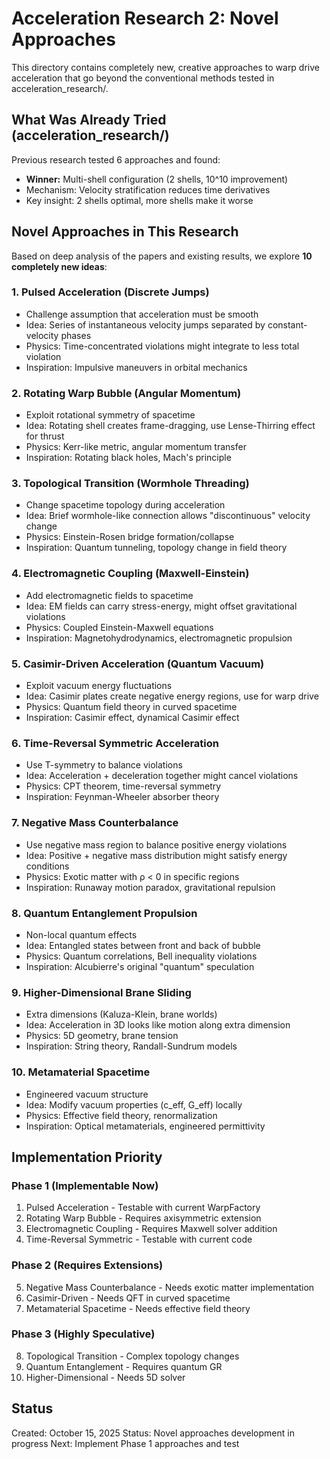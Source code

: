 # Acceleration Research 2: Novel Approaches

This directory contains completely new, creative approaches to warp drive acceleration that go beyond the conventional methods tested in acceleration_research/.

## What Was Already Tried (acceleration_research/)

Previous research tested 6 approaches and found:
- **Winner:** Multi-shell configuration (2 shells, 10^10 improvement)
- Mechanism: Velocity stratification reduces time derivatives
- Key insight: 2 shells optimal, more shells make it worse

## Novel Approaches in This Research

Based on deep analysis of the papers and existing results, we explore **10 completely new ideas**:

### 1. **Pulsed Acceleration** (Discrete Jumps)
- Challenge assumption that acceleration must be smooth
- Idea: Series of instantaneous velocity jumps separated by constant-velocity phases
- Physics: Time-concentrated violations might integrate to less total violation
- Inspiration: Impulsive maneuvers in orbital mechanics

### 2. **Rotating Warp Bubble** (Angular Momentum)
- Exploit rotational symmetry of spacetime
- Idea: Rotating shell creates frame-dragging, use Lense-Thirring effect for thrust
- Physics: Kerr-like metric, angular momentum transfer
- Inspiration: Rotating black holes, Mach's principle

### 3. **Topological Transition** (Wormhole Threading)
- Change spacetime topology during acceleration
- Idea: Brief wormhole-like connection allows "discontinuous" velocity change
- Physics: Einstein-Rosen bridge formation/collapse
- Inspiration: Quantum tunneling, topology change in field theory

### 4. **Electromagnetic Coupling** (Maxwell-Einstein)
- Add electromagnetic fields to spacetime
- Idea: EM fields can carry stress-energy, might offset gravitational violations
- Physics: Coupled Einstein-Maxwell equations
- Inspiration: Magnetohydrodynamics, electromagnetic propulsion

### 5. **Casimir-Driven Acceleration** (Quantum Vacuum)
- Exploit vacuum energy fluctuations
- Idea: Casimir plates create negative energy regions, use for warp drive
- Physics: Quantum field theory in curved spacetime
- Inspiration: Casimir effect, dynamical Casimir effect

### 6. **Time-Reversal Symmetric Acceleration**
- Use T-symmetry to balance violations
- Idea: Acceleration + deceleration together might cancel violations
- Physics: CPT theorem, time-reversal symmetry
- Inspiration: Feynman-Wheeler absorber theory

### 7. **Negative Mass Counterbalance**
- Use negative mass region to balance positive energy violations
- Idea: Positive + negative mass distribution might satisfy energy conditions
- Physics: Exotic matter with ρ < 0 in specific regions
- Inspiration: Runaway motion paradox, gravitational repulsion

### 8. **Quantum Entanglement Propulsion**
- Non-local quantum effects
- Idea: Entangled states between front and back of bubble
- Physics: Quantum correlations, Bell inequality violations
- Inspiration: Alcubierre's original "quantum" speculation

### 9. **Higher-Dimensional Brane Sliding**
- Extra dimensions (Kaluza-Klein, brane worlds)
- Idea: Acceleration in 3D looks like motion along extra dimension
- Physics: 5D geometry, brane tension
- Inspiration: String theory, Randall-Sundrum models

### 10. **Metamaterial Spacetime**
- Engineered vacuum structure
- Idea: Modify vacuum properties (c_eff, G_eff) locally
- Physics: Effective field theory, renormalization
- Inspiration: Optical metamaterials, engineered permittivity

## Implementation Priority

### Phase 1 (Implementable Now)
1. Pulsed Acceleration - Testable with current WarpFactory
2. Rotating Warp Bubble - Requires axisymmetric extension
3. Electromagnetic Coupling - Requires Maxwell solver addition
4. Time-Reversal Symmetric - Testable with current code

### Phase 2 (Requires Extensions)
5. Negative Mass Counterbalance - Needs exotic matter implementation
6. Casimir-Driven - Needs QFT in curved spacetime
7. Metamaterial Spacetime - Needs effective field theory

### Phase 3 (Highly Speculative)
8. Topological Transition - Complex topology changes
9. Quantum Entanglement - Requires quantum GR
10. Higher-Dimensional - Needs 5D solver

## Status

Created: October 15, 2025
Status: Novel approaches development in progress
Next: Implement Phase 1 approaches and test
